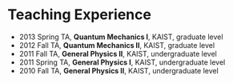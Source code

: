 # Teaching Experience

- 2013 Spring TA, **Quantum Mechanics I**, KAIST, graduate level
- 2012 Fall TA, **Quantum Mechanics II**, KAIST, graduate level 
- 2011 Fall TA, **General Physics II**, KAIST, undergraduate level
- 2011 Spring TA, **General Physics I**, KAIST, undergraduate level
- 2010 Fall TA, **General Physics II**, KAIST, undergraduate level
